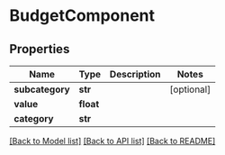 # BudgetComponent

## Properties
Name | Type | Description | Notes
------------ | ------------- | ------------- | -------------
**subcategory** | **str** |  | [optional] 
**value** | **float** |  | 
**category** | **str** |  | 

[[Back to Model list]](../README.md#documentation-for-models) [[Back to API list]](../README.md#documentation-for-api-endpoints) [[Back to README]](../README.md)



